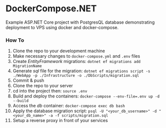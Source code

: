 # DockerCompose.NET
Example ASP.NET Core project with PostgresQL database demonstrating deployment to VPS using docker and docker-compose.

### How To

1. Clone the repo to your development machine
2. Make necessary changes to `docker-compose.yml` and `.env` files
3. Create *EntityFramework* migrations: `dotnet ef migrations add MigrationName`
4. Generate *sql* file for the migration: `dotnet ef migrations script -s ./WebApp -p ./Infrastructure -o ./DbScripts/migration.sql`
5. Commit & push
6. Clone the repo to your server
7. cd into the project then: `source .env`
8. Build and deploy the containers: `docker-compose --env-file=.env up -d --build`
9. Access the *db* container: `docker-compose exec db bash`
10. Apply the database migration script: `psql -U "<your_db_username>" -d "<your_db_name>" -a -f scripts/migration.sql`
11. Setup a reverse proxy in front of your services
